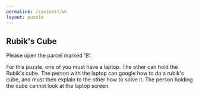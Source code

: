 ```yaml
---
permalink: /zavimatt/wc
layout: puzzle
---
```


<h2>Rubik's Cube</h2>

Please open the parcel marked 'B'.

For this puzzle, one of you must have a laptop. The other can hold the Rubik's cube.
The person with the laptop can google how to do a rubik's cube, and must then explain
to the other how to solve it. The person holding the cube cannot look at the laptop screen.
